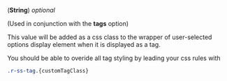 <!-- customTagClass -->
(**String**) *optional*

(Used in conjunction with the **tags** option)

This value will be added as a css class to the wrapper of user-selected options display element when it is displayed as a tag. 

You should be able to overide all tag styling by leading your css rules with
```css
.r-ss-tag.{customTagClass}
```
